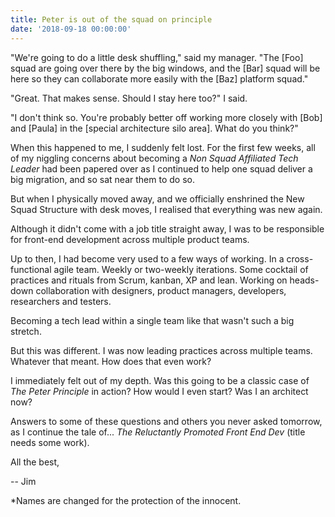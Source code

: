```yaml
---
title: Peter is out of the squad on principle
date: '2018-09-18 00:00:00'
---
```


"We're going to do a little desk shuffling," said my manager. "The [Foo] squad are going over there by the big windows, and the [Bar] squad will be here so they can collaborate more easily with the [Baz] platform squad."

"Great. That makes sense. Should I stay here too?" I said.

"I don't think so. You're probably better off working more closely with [Bob] and [Paula] in the [special architecture silo area]. What do you think?"

When this happened to me, I suddenly felt lost. For the first few weeks, all of my niggling concerns about becoming a _Non Squad Affiliated Tech Leader_ had been papered over as I continued to help one squad deliver a big migration, and so sat near them to do so.

But when I physically moved away, and we officially enshrined the New Squad Structure with desk moves, I realised that everything was new again.

Although it didn't come with a job title straight away, I was to be responsible for front-end development across multiple product teams.

Up to then, I had become very used to a few ways of working. In a cross-functional agile team. Weekly or two-weekly iterations. Some cocktail of practices and rituals from Scrum, kanban, XP and lean. Working on heads-down collaboration with designers, product managers, developers, researchers and testers.

Becoming a tech lead within a single team like that wasn't such a big stretch.

But this was different. I was now leading practices across multiple teams. Whatever that meant. How does that even work?

I immediately felt out of my depth. Was this going to be a classic case of _The Peter Principle_ in action? How would I even start? Was I an architect now?

Answers to some of these questions and others you never asked tomorrow, as I continue the tale of... _The Reluctantly Promoted Front End Dev_ (title needs some work).

All the best,

-- Jim

*Names are changed for the protection of the innocent.
